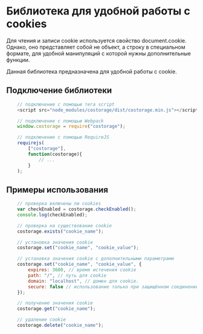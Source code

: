 # Библиотека для удобной работы с cookies

Для чтения и записи cookie используется свойство document.cookie.
Однако, оно представляет собой не объект, а строку в специальном формате,
для удобной манипуляций с которой нужны дополнительные функции.

Данная библиотека предназначена для удобной работы с cookie.

## Подключение библиотеки

```javascript
    // подключение с помощью тега script
    <script src="node_modules/costorage/dist/costorage.min.js"></script>
```

```javascript
    // подключение с помощью Webpack
    window.costorage = require("costorage");
```

```javascript
    // подключение с помощью RequireJS
    requirejs(
        ["costorage"],
        function(costorage){
            // ...
        }
    );
```

## Примеры использования

```javascript
    // проверка включены ли cookies
    var checkEnabled = costorage.checkEnabled();
    console.log(checkEnabled);
```

```javascript
    // проверка на существование cookie
    costorage.exists("cookie_name");
```

```javascript
    // установка значения cookie
    costorage.set("cookie_name", "cookie_value");

    // установка значения cookie с дополнительными параметрами
    costorage.set("cookie_name", "cookie_value", {
        expires: 3600, // время истечения cookie
        path: "/", // путь для cookie
        domain: "localhost", // домен для cookie.
        secure: false // использование только при защищённом соединении
    });
```

```javascript
    // получение значения cookie
    costorage.get("cookie_name");
```

```javascript
    // удаление cookie
    costorage.delete("cookie_name");
```